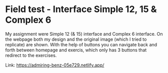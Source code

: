 # Field test - Interface Simple 12, 15 & Complex 6

My assignment were Simple 12 (& 15) interface and Complex 6 interface. On the webpage both my design and the original image (which I tried to replicate) are shown. With the help of buttons you can navigate back and forth between homepage and exercis, which only has 3 buttons that redirect to the exercises.

Link: <https://admiring-benz-05e729.netlify.app/>
